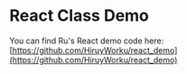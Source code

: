 # React Class Demo

You can find Ru's React demo code here: [https://github.com/HiruyWorku/react_demo](https://github.com/HiruyWorku/react_demo)


